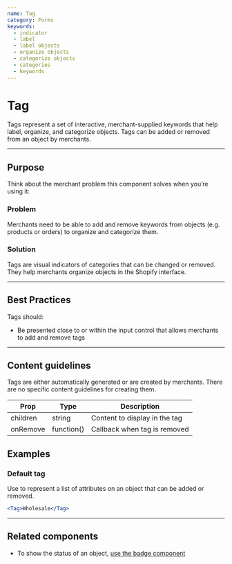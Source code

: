 ```yaml
---
name: Tag
category: Forms
keywords:
  - indicator
  - label
  - label objects
  - organize objects
  - categorize objects
  - categories
  - keywords
---
```


# Tag

Tags represent a set of interactive, merchant-supplied keywords that help label, organize, and categorize objects. Tags can be added or removed from an object by merchants.

---

## Purpose

Think about the merchant problem this component solves when you’re using it:

### Problem

Merchants need to be able to add and remove keywords from objects (e.g. products or orders) to organize and categorize them.

### Solution

Tags are visual indicators of categories that can be changed or removed. They help merchants organize objects in the Shopify interface.

---

## Best Practices

Tags should:

- Be presented close to or within the input control that allows merchants to add and remove tags

---

## Content guidelines

Tags are either automatically generated or are created by merchants. There are no specific content guidelines for creating them.

| Prop | Type | Description |
| ---- | ---- | ----------- |
| children | string | Content to display in the tag |
| onRemove | function() | Callback when tag is removed |

## Examples

### Default tag

Use to represent a list of attributes on an object that can be added or removed.

```jsx
<Tag>Wholesale</Tag>
```

---

## Related components

* To show the status of an object, [use the badge component](/components/images-and-icons/badge)
